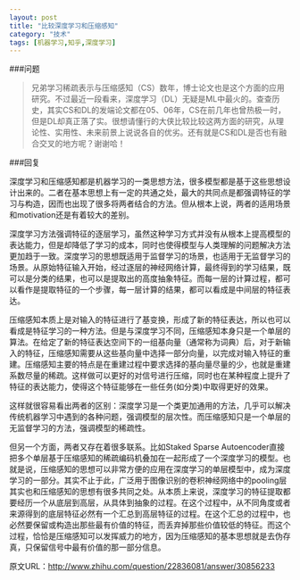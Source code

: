 ```yaml
---
layout: post
title: "比较深度学习和压缩感知"
category: "技术"
tags: [机器学习,知乎,深度学习]
---
```


###问题

> 兄弟学习稀疏表示与压缩感知（CS）数年，博士论文也是这个方面的应用研究。不过最近一段看来，深度学习（DL）无疑是ML中最火的。查查历史，其实CS和DL的发端论文都在05、06年，CS在前几年也曾热极一时，但是DL却真正落了实。很想请懂行的大侠比较比较这两方面的研究，从理论性、实用性、未来前景上说说各自的优劣。还有就是CS和DL是否也有融合交叉的地方呢？谢谢哈！

<!--more-->

###回复

深度学习和压缩感知都是机器学习的一类思想方法，很多模型都是基于这些思想设计出来的。二者在基本思想上有一定的共通之处，最大的共同点是都强调特征的学习与构造，因而也出现了很多将两者结合的方法。但从根本上说，两者的适用场景和motivation还是有着较大的差别。

深度学习方法强调特征的逐层学习，虽然这种学习方式并没有从根本上提高模型的表达能力，但是却降低了学习的成本，同时也使得模型与人类理解的问题解决方法更加趋于一致。深度学习的思想既适用于监督学习的场景，也适用于无监督学习的场景。从原始特征输入开始，经过逐层的神经网络计算，最终得到的学习结果，既可以是分类的结果，也可以是提取出的高度抽象特征。而每一层的计算过程，都可以看作是提取特征的一个步骤，每一层计算的结果，都可以看成是中间层的特征表达。

压缩感知本质上是对输入的特征进行了基变换，形成了新的特征表达，所以也可以看成是特征学习的一种方法。但是与深度学习不同，压缩感知本身只是一个单层的算法。在给定了新的特征表达空间下的一组基向量（通常称为词典）后，对于新输入的特征，压缩感知需要从这些基向量中选择一部分向量，以完成对输入特征的重建。压缩感知主要的特点是在重建过程中要求选择的基向量尽量的少，也就是重建系数尽量的稀疏。这样做可以更好的对信号进行压缩，同时也在某种程度上提升了特征的表达能力，使得这个特征能够在一些任务(如分类)中取得更好的效果。

这样就很容易看出两者的区别：深度学习是一个类更加通用的方法，几乎可以解决传统机器学习中遇到的各种问题，强调模型的层次性。而压缩感知只是一个单层的无监督学习的方法，强调模型的稀疏性。

但另一个方面，两者又存在着很多联系。比如Staked Sparse Autoencoder直接把多个单层基于压缩感知的稀疏编码机叠加在一起形成了一个深度学习的模型。也就是说，压缩感知的思想可以非常方便的应用在深度学习的单层模型中，成为深度学习的一部分。其实不止于此，广泛用于图像识别的卷积神经网络中的pooling层其实也和压缩感知的思想有很多共同之处。从本质上来说，深度学习的特征提取都要经历一个从底层到高层，从具体到抽象的过程。在这个过程中，从不同角度或者来源得到的底层特征必然有一个汇总到高层特征的过程。在这个汇总的过程中，也必然要保留或构造出那些最有价值的特征，而丢弃掉那些价值较低的特征。而这个过程，恰恰是压缩感知可以发挥威力的地方，因为压缩感知的基本思想就是去伪存真，只保留信号中最有价值的那一部分信息。

原文URL：<http://www.zhihu.com/question/22836081/answer/30856233>
